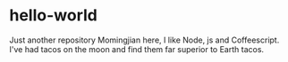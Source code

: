 # hello-world
Just  another repository
Momingjian here, I like Node, js and Coffeescript.
I've had tacos on the moon and find them far superior to Earth tacos.
